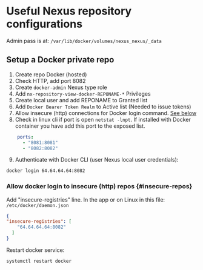 # Useful Nexus repository configurations

Admin pass is at: `/var/lib/docker/volumes/nexus_nexus/_data`

## Setup a Docker private repo

1. Create repo Docker (hosted)
2. Check HTTP, add port 8082
3. Create `docker-admin` Nexus type role
4. Add `nx-repository-view-docker-REPONAME-*` Privileges
5. Create local user and add REPONAME to Granted list
6. Add `Docker Bearer Token Realm` to Active list (Needed to issue tokens)
7. Allow insecure (http) connections for Docker login command. [See below](#insecure-repos)
8. Check in linux cli if port is open `netstat -lnpt`. If installed with Docker container you have add this port to the exposed list.

```yaml
    ports:
      - "8081:8081"
      - "8082:8082"

```

9. Authenticate with Docker CLI (user Nexus local user credentials):

```bash
docker login 64.64.64.64:8082
```

### Allow docker login to insecure (http) repos {#insecure-repos}

Add "insecure-registries" line. In the app or on Linux in this file:
`/etc/docker/daemon.json`

```json
{
"insecure-registries": [
    "64.64.64.64:8082"
  ]
}
```
Restart docker service:
```bash
systemctl restart docker
```
